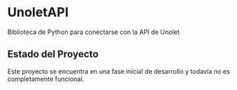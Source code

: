 # UnoletAPI

Biblioteca de Python para conectarse con la API de Unolet

## Estado del Proyecto

Este proyecto se encuentra en una fase inicial de desarrollo y todavía no es completamente funcional.
